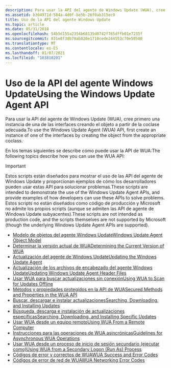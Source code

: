 ```yaml
---
description: Para usar la API del agente de Windows Update (WUA), cree primero una instancia de una de las interfaces creando el objeto a partir de la coclase adecuada.
ms.assetid: b304971d-584a-4d0f-be5b-26f0ab315ec9
title: Uso de la API del agente Windows Update
ms.topic: article
ms.date: 05/31/2018
ms.openlocfilehash: 54b5d155a2354b68135d0742f765dffb01e7235f
ms.sourcegitcommit: 831e8f3db78ab820e1710cede244553c70e50500
ms.translationtype: MT
ms.contentlocale: es-ES
ms.lasthandoff: 01/07/2021
ms.locfileid: "103810201"
---
```

# <a name="using-the-windows-update-agent-api"></a><span data-ttu-id="a22d8-103">Uso de la API del agente Windows Update</span><span class="sxs-lookup"><span data-stu-id="a22d8-103">Using the Windows Update Agent API</span></span>

<span data-ttu-id="a22d8-104">Para usar la API del agente de Windows Update (WUA), cree primero una instancia de una de las interfaces creando el objeto a partir de la coclase adecuada.</span><span class="sxs-lookup"><span data-stu-id="a22d8-104">To use the Windows Update Agent (WUA) API, first create an instance of one of the interfaces by creating the object from the appropriate coclass.</span></span>

<span data-ttu-id="a22d8-105">En los temas siguientes se describe cómo puede usar la API de WUA:</span><span class="sxs-lookup"><span data-stu-id="a22d8-105">The following topics describe how you can use the WUA API:</span></span>

> [!IMPORTANT]
>
> <span data-ttu-id="a22d8-106">Estos scripts están diseñados para mostrar el uso de las API del agente de Windows Update y proporcionan ejemplos de cómo los desarrolladores pueden usar estas API para solucionar problemas.</span><span class="sxs-lookup"><span data-stu-id="a22d8-106">These scripts are intended to demonstrate the use of the Windows Update Agent APIs, and provide examples of how developers can use these APIs to solve problems.</span></span> <span data-ttu-id="a22d8-107">Estos scripts no están diseñados como código de producción y Microsoft no admite los propios scripts (aunque se admiten las API de agente de Windows Update subyacentes).</span><span class="sxs-lookup"><span data-stu-id="a22d8-107">These scripts are not intended as production code, and the scripts themselves are not supported by Microsoft (though the underlying Windows Update Agent APIs are supported).</span></span>

 

-   [<span data-ttu-id="a22d8-108">Modelo de objetos del agente Windows Update</span><span class="sxs-lookup"><span data-stu-id="a22d8-108">Windows Update Agent Object Model</span></span>](windows-update-agent-object-model.md)
-   [<span data-ttu-id="a22d8-109">Determinar la versión actual de WUA</span><span class="sxs-lookup"><span data-stu-id="a22d8-109">Determining the Current Version of WUA</span></span>](determining-the-current-version-of-wua.md)
-   [<span data-ttu-id="a22d8-110">Actualización del agente de Windows Update</span><span class="sxs-lookup"><span data-stu-id="a22d8-110">Updating the Windows Update Agent</span></span>](updating-the-windows-update-agent.md)
-   [<span data-ttu-id="a22d8-111">Actualización de los archivos de encabezado del agente Windows Update</span><span class="sxs-lookup"><span data-stu-id="a22d8-111">Updating Windows Update Agent Header Files</span></span>](updating-windows-update-agent-header-files.md)
-   [<span data-ttu-id="a22d8-112">Usar WUA para buscar actualizaciones sin conexión</span><span class="sxs-lookup"><span data-stu-id="a22d8-112">Using WUA to Scan for Updates Offline</span></span>](using-wua-to-scan-for-updates-offline.md)
-   [<span data-ttu-id="a22d8-113">Métodos y propiedades protegidos en la API de WUA</span><span class="sxs-lookup"><span data-stu-id="a22d8-113">Secured Methods and Properties in the WUA API</span></span>](secured-methods-and-properties-in-the-wua-api.md)
-   [<span data-ttu-id="a22d8-114">Buscar, descargar e instalar actualizaciones</span><span class="sxs-lookup"><span data-stu-id="a22d8-114">Searching, Downloading, and Installing Updates</span></span>](searching--downloading--and-installing-updates.md)
-   [<span data-ttu-id="a22d8-115">Búsqueda, descarga e instalación de actualizaciones específicas</span><span class="sxs-lookup"><span data-stu-id="a22d8-115">Searching, Downloading, and Installing Specific Updates</span></span>](searching--downloading--and-installing-specific-updates.md)
-   [<span data-ttu-id="a22d8-116">Usar WUA desde un equipo remoto</span><span class="sxs-lookup"><span data-stu-id="a22d8-116">Using WUA From a Remote Computer</span></span>](using-wua-from-a-remote-computer.md)
-   [<span data-ttu-id="a22d8-117">Instrucciones para las operaciones de WUA asincrónicas</span><span class="sxs-lookup"><span data-stu-id="a22d8-117">Guidelines for Asynchronous WUA Operations</span></span>](guidelines-for-asynchronous-wua-operations.md)
-   [<span data-ttu-id="a22d8-118">Usar WUA desde un proceso de inicio de sesión secundario (ejecutar como)</span><span class="sxs-lookup"><span data-stu-id="a22d8-118">Using WUA from a Secondary Logon (Run As) Process</span></span>](using-wua-from-a-secondary-logon--run-as--process.md)
-   [<span data-ttu-id="a22d8-119">Códigos de error y correctos de WUA</span><span class="sxs-lookup"><span data-stu-id="a22d8-119">WUA Success and Error Codes</span></span>](wua-success-and-error-codes-.md)
-   [<span data-ttu-id="a22d8-120">Códigos de error de red de WUA</span><span class="sxs-lookup"><span data-stu-id="a22d8-120">WUA Networking Error Codes</span></span>](wua-networking-error-codes-.md)

 

 



